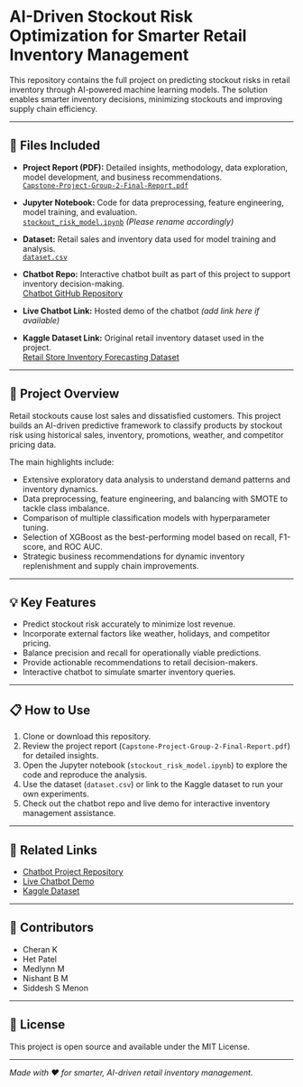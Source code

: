 # AI-Driven Stockout Risk Optimization for Smarter Retail Inventory Management

This repository contains the full project on predicting stockout risks in retail inventory through AI-powered machine learning models. The solution enables smarter inventory decisions, minimizing stockouts and improving supply chain efficiency.

---

## 📁 Files Included

- **Project Report (PDF):** Detailed insights, methodology, data exploration, model development, and business recommendations.  
  [`Capstone-Project-Group-2-Final-Report.pdf`](Capstone-Project-Group-2-Final-Report.pdf)

- **Jupyter Notebook:** Code for data preprocessing, feature engineering, model training, and evaluation.  
  [`stockout_risk_model.ipynb`](stockout_risk_model.ipynb) *(Please rename accordingly)*

- **Dataset:** Retail sales and inventory data used for model training and analysis.  
  [`dataset.csv`](dataset.csv)

- **Chatbot Repo:** Interactive chatbot built as part of this project to support inventory decision-making.  
  [Chatbot GitHub Repository](https://github.com/yourusername/your-chatbot-repo)

- **Live Chatbot Link:** Hosted demo of the chatbot *(add link here if available)*

- **Kaggle Dataset Link:** Original retail inventory dataset used in the project.  
  [Retail Store Inventory Forecasting Dataset](https://www.kaggle.com/your-dataset-link)

---

## 🚀 Project Overview

Retail stockouts cause lost sales and dissatisfied customers. This project builds an AI-driven predictive framework to classify products by stockout risk using historical sales, inventory, promotions, weather, and competitor pricing data.

The main highlights include:

- Extensive exploratory data analysis to understand demand patterns and inventory dynamics.
- Data preprocessing, feature engineering, and balancing with SMOTE to tackle class imbalance.
- Comparison of multiple classification models with hyperparameter tuning.
- Selection of XGBoost as the best-performing model based on recall, F1-score, and ROC AUC.
- Strategic business recommendations for dynamic inventory replenishment and supply chain improvements.

---

## 💡 Key Features

- Predict stockout risk accurately to minimize lost revenue.
- Incorporate external factors like weather, holidays, and competitor pricing.
- Balance precision and recall for operationally viable predictions.
- Provide actionable recommendations to retail decision-makers.
- Interactive chatbot to simulate smarter inventory queries.

---

## 📋 How to Use

1. Clone or download this repository.
2. Review the project report (`Capstone-Project-Group-2-Final-Report.pdf`) for detailed insights.
3. Open the Jupyter notebook (`stockout_risk_model.ipynb`) to explore the code and reproduce the analysis.
4. Use the dataset (`dataset.csv`) or link to the Kaggle dataset to run your own experiments.
5. Check out the chatbot repo and live demo for interactive inventory management assistance.

---

## 🔗 Related Links

- [Chatbot Project Repository](https://github.com/yourusername/your-chatbot-repo)  
- [Live Chatbot Demo](https://your-chatbot-live-url.com)  
- [Kaggle Dataset](https://www.kaggle.com/your-dataset-link)

---

## 🙌 Contributors

- Cheran K  
- Het Patel  
- Medlynn M  
- Nishant B M  
- Siddesh S Menon

---

## 📄 License

This project is open source and available under the MIT License.

---

*Made with ❤️ for smarter, AI-driven retail inventory management.*
